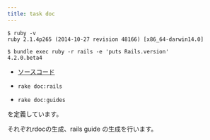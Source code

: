 ```yaml
---
title: task doc
---
```


```
$ ruby -v
ruby 2.1.4p265 (2014-10-27 revision 48166) [x86_64-darwin14.0]
```

```
$ bundle exec ruby -r rails -e 'puts Rails.version'
4.2.0.beta4
```

* [ソースコード](https://github.com/rails/rails/blob/v4.2.0.beta4/railties/lib/rails/tasks/documentation.rake)

* `rake doc:rails`
* `rake doc:guides`

を定義しています。

それぞれrdocの生成、rails guide の生成を行います。
